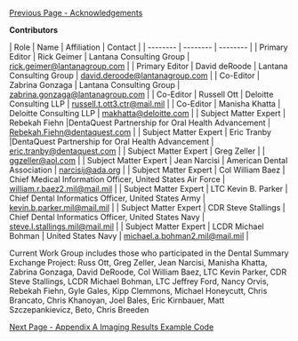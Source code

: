 [Previous Page - Acknowledgements](acknowledgements.html)

**Contributors**

| Role | Name | Affiliation | Contact |
| -------- | -------- | -------- |
| Primary Editor     | Rick Geimer     | Lantana Consulting Group     | rick.geimer@lantanagroup.com     |
| Primary Editor     | David deRoode     | Lantana Consulting Group     | david.deroode@lantanagroup.com     |
| Co-Editor     | Zabrina Gonzaga     | Lantana Consulting Group     | zabrina.gonzaga@lantanagroup.com     |
| Co-Editor     | Russell Ott     | Deloitte Consulting LLP     | russell.t.ott3.ctr@mail.mil    |
| Co-Editor     | Manisha Khatta    | Deloitte Consulting LLP     | makhatta@deloitte.com     |
| Subject Matter Expert     | Rebekah Fiehn     |DentaQuest Partnership for Oral Health Advancement   | Rebekah.Fiehn@dentaquest.com     |
| Subject Matter Expert     | Eric Tranby     |DentaQuest Partnership for Oral Health Advancement   | eric.tranby@dentaquest.com     |
| Subject Matter Expert     | Greg Zeller     |      | ggzeller@aol.com     |
| Subject Matter Expert     | Jean Narcisi     | American Dental Association     | narcisij@ada.org     |
| Subject Matter Expert     | Col William Baez     | Chief Medical Information Officer, United States Air Force     | william.r.baez2.mil@mail.mil     |
| Subject Matter Expert     | LTC Kevin B. Parker     | Chief Dental Informatics Officer, United States Army     | kevin.b.parker.mil@mail.mil     |
| Subject Matter Expert     | CDR Steve Stallings     | Chief Dental Informatics Officer, United States Navy     | steve.l.stallings.mil@mail.mil     |
| Subject Matter Expert     | LCDR Michael Bohman     | United States Navy    |  michael.a.bohman2.mil@mail.mil     |


Current Work Group includes those who participated in the Dental Summary Exchange Project: Russ Ott, Greg Zeller, Jean Narcisi, Manisha Khatta, Zabrina Gonzaga, David DeRoode, Col William Baez, LTC Kevin Parker, CDR Steve Stallings, LCDR Michael Bohman, LTC Jeffrey Ford, Nancy Orvis, Rebekah Fiehn, Gyle Gales, Kipp Clemmons, Michael Honeycutt, Chris Brancato, Chris Khanoyan, Joel Bales, Eric Kirnbauer, Matt Szczepankievicz, Beto, Chris Breeden


[Next Page - Appendix A Imaging Results Example Code](appendix_a_imaging_results_example_code.html)